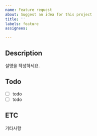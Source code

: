 ```yaml
---
name: Feature request
about: Suggest an idea for this project
title: ''
labels: feature
assignees: 

---
```


## Description

설명을 작성하세요.

## Todo

- [ ] todo
- [ ] todo

## ETC

기타사항
